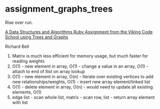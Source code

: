 # assignment_graphs_trees
Rise over run.

[A Data Structures and Algorithms Ruby Assignment from the Viking Code School using Trees and Graphs](http://www.vikingcodeschool.com)

Richard Bell

1) Matrix is much less efficient for memory usage, but much faster for reading weights
2) O(1) - new element in array, O(1) - change a value in an array, O(1) - attach to end of llist on array lookup
3) O(1) - new element in array, O(n) - iterate over existing vertices to add new relationships/weights, O(1) - insert new array element/linked list
4) O(1) - delete element in array, O(n) - would need to update all existing elements, O(1)
5) edge list - scan whole list, matrix - scan row, list - return array element with list 
